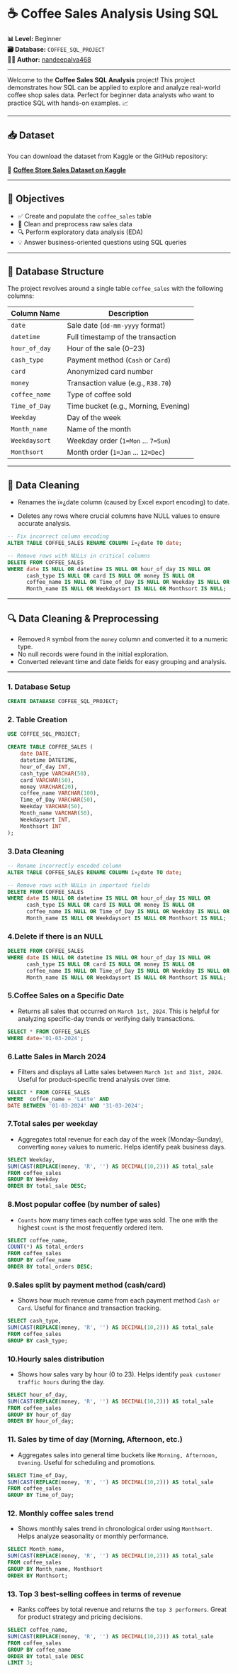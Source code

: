 # ☕ Coffee Sales Analysis Using SQL

**📊 Level:** Beginner  
**🗃️ Database:** `COFFEE_SQL_PROJECT`  
**👨‍💻 Author:** [nandeepalva468](https://github.com/nandeepalva468)

---

Welcome to the **Coffee Sales SQL Analysis** project! This project demonstrates how SQL can be applied to explore and analyze real-world coffee shop sales data. Perfect for beginner data analysts who want to practice SQL with hands-on examples. 📈

---

## 📥 Dataset

You can download the dataset from Kaggle or the GitHub repository:

🔗 [**Coffee Store Sales Dataset on Kaggle**](https://www.kaggle.com/datasets/reignrichard/coffee-store-sales?select=Coffe_sales.xlsx)

---

## 🎯 Objectives

- ✅ Create and populate the `coffee_sales` table  
- 🧹 Clean and preprocess raw sales data  
- 🔍 Perform exploratory data analysis (EDA)  
- 💡 Answer business-oriented questions using SQL queries

---

## 🧱 Database Structure

The project revolves around a single table `coffee_sales` with the following columns:

| Column Name     | Description                          |
|-----------------|--------------------------------------|
| `date`          | Sale date (`dd-mm-yyyy` format)      |
| `datetime`      | Full timestamp of the transaction    |
| `hour_of_day`   | Hour of the sale (0–23)              |
| `cash_type`     | Payment method (`Cash` or `Card`)    |
| `card`          | Anonymized card number               |
| `money`         | Transaction value (e.g., `R38.70`)   |
| `coffee_name`   | Type of coffee sold                  |
| `Time_of_Day`   | Time bucket (e.g., Morning, Evening) |
| `Weekday`       | Day of the week                      |
| `Month_name`    | Name of the month                    |
| `Weekdaysort`   | Weekday order (`1=Mon` ... `7=Sun`)  |
| `Monthsort`     | Month order (`1=Jan` ... `12=Dec`)   |

---

## 🧹 Data Cleaning
- Renames the ï»¿date column (caused by Excel export encoding) to date.

- Deletes any rows where crucial columns have NULL values to ensure accurate analysis.

```sql
-- Fix incorrect column encoding
ALTER TABLE COFFEE_SALES RENAME COLUMN ï»¿date TO date;

-- Remove rows with NULLs in critical columns
DELETE FROM COFFEE_SALES
WHERE date IS NULL OR datetime IS NULL OR hour_of_day IS NULL OR 
      cash_type IS NULL OR card IS NULL OR money IS NULL OR 
      coffee_name IS NULL OR Time_of_Day IS NULL OR Weekday IS NULL OR
      Month_name IS NULL OR Weekdaysort IS NULL OR Monthsort IS NULL;
```

---
## 🔍 Data Cleaning & Preprocessing

- Removed `R` symbol from the `money` column and converted it to a numeric type.
- No null records were found in the initial exploration.
- Converted relevant time and date fields for easy grouping and analysis.

---
### 1. Database Setup

```sql
CREATE DATABASE COFFEE_SQL_PROJECT;
```
### 2. Table Creation
```sql
USE COFFEE_SQL_PROJECT;

CREATE TABLE COFFEE_SALES (
    date DATE,
    datetime DATETIME,
    hour_of_day INT,
    cash_type VARCHAR(50),
    card VARCHAR(50),
    money VARCHAR(20),
    coffee_name VARCHAR(100),
    Time_of_Day VARCHAR(50),
    Weekday VARCHAR(50),
    Month_name VARCHAR(50),
    Weekdaysort INT,
    Monthsort INT
);
```
### 3.Data Cleaning
```sql
-- Rename incorrectly encoded column
ALTER TABLE COFFEE_SALES RENAME COLUMN ï»¿date TO date;

-- Remove rows with NULLs in important fields
DELETE FROM COFFEE_SALES
WHERE date IS NULL OR datetime IS NULL OR hour_of_day IS NULL OR 
      cash_type IS NULL OR card IS NULL OR money IS NULL OR 
      coffee_name IS NULL OR Time_of_Day IS NULL OR Weekday IS NULL OR
      Month_name IS NULL OR Weekdaysort IS NULL OR Monthsort IS NULL;
```
### 4.Delete if there is an NULL
```sql
DELETE FROM COFFEE_SALES
WHERE date IS NULL OR datetime IS NULL OR hour_of_day IS NULL OR 
      cash_type IS NULL OR card IS NULL OR money IS NULL OR 
      coffee_name IS NULL OR Time_of_Day IS NULL OR Weekday IS NULL OR
      Month_name IS NULL OR Weekdaysort IS NULL OR Monthsort IS NULL;
```
### 5.Coffee Sales on a Specific Date
- Returns all sales that occurred on `March 1st, 2024`. This is helpful for analyzing specific-day trends or verifying daily transactions.
```sql
SELECT * FROM COFFEE_SALES
WHERE date='01-03-2024';
```
### 6.Latte Sales in March 2024
- Filters and displays all Latte sales between `March 1st and 31st, 2024`. Useful for product-specific trend analysis over time.
```sql
SELECT * FROM COFFEE_SALES
WHERE  coffee_name = 'Latte' AND 
DATE BETWEEN '01-03-2024' AND '31-03-2024';
```
### 7.Total sales per weekday
- Aggregates total revenue for each day of the week (Monday–Sunday), converting `money` values to numeric. Helps identify peak business days.
```sql
SELECT Weekday,
SUM(CAST(REPLACE(money, 'R', '') AS DECIMAL(10,2))) AS total_sale
FROM coffee_sales
GROUP BY Weekday
ORDER BY total_sale DESC;
```
### 8.Most popular coffee (by number of sales)
- `Counts` how many times each coffee type was sold. The one with the highest `count` is the most frequently ordered item.
```sql
SELECT coffee_name,
COUNT(*) AS total_orders
FROM coffee_sales
GROUP BY coffee_name
ORDER BY total_orders DESC;
```
### 9.Sales split by payment method (cash/card)
-  Shows how much revenue came from each payment method `Cash or Card`. Useful for finance and transaction tracking.
```sql
SELECT cash_type,
SUM(CAST(REPLACE(money, 'R', '') AS DECIMAL(10,2))) AS total_sale
FROM coffee_sales
GROUP BY cash_type;
```
### 10.Hourly sales distribution
- Shows how sales vary by hour (0 to 23). Helps identify `peak customer traffic hours` during the day.
```sql
SELECT hour_of_day,
SUM(CAST(REPLACE(money, 'R', '') AS DECIMAL(10,2))) AS total_sale
FROM coffee_sales
GROUP BY hour_of_day
ORDER BY hour_of_day;
```
### 11. Sales by time of day (Morning, Afternoon, etc.)
- Aggregates sales into general time buckets like `Morning, Afternoon, Evening`. Useful for scheduling and promotions.
```sql
SELECT Time_of_Day,
SUM(CAST(REPLACE(money, 'R', '') AS DECIMAL(10,2))) AS total_sale
FROM coffee_sales
GROUP BY Time_of_Day;
```
### 12. Monthly coffee sales trend
- Shows monthly sales trend in chronological order using `Monthsort`. Helps analyze seasonality or monthly performance.
```sql
SELECT Month_name,
SUM(CAST(REPLACE(money, 'R', '') AS DECIMAL(10,2))) AS total_sale
FROM coffee_sales
GROUP BY Month_name, Monthsort
ORDER BY Monthsort;
```
### 13. Top 3 best-selling coffees in terms of revenue
-  Ranks coffees by total revenue and returns the `top 3 performers`. Great for product strategy and pricing decisions.
```sql
SELECT coffee_name,
SUM(CAST(REPLACE(money, 'R', '') AS DECIMAL(10,2))) AS total_sale
FROM coffee_sales
GROUP BY coffee_name
ORDER BY total_sale DESC
LIMIT 3;
```


